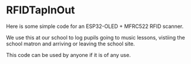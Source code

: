 # RFIDTapInOut

Here is some simple code for an ESP32-OLED + MFRC522 RFID scanner.

We use this at our school to log pupils going to music lessons, vistiing the school matron and arriving or leaving the school site.

This code can be used by anyone if it is of any use.
